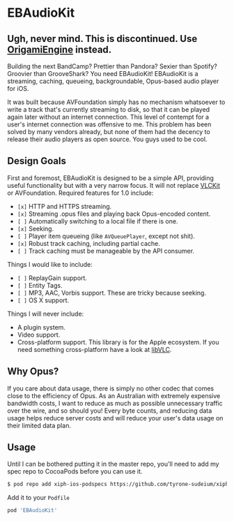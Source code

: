 EBAudioKit
==========

## Ugh, never mind. This is discontinued. Use [OrigamiEngine](https://github.com/ap4y/OrigamiEngine) instead.

Building the next BandCamp? Prettier than Pandora? Sexier than Spotify? 
Groovier than GrooveShark? You need EBAudioKit! EBAudioKit is a streaming, 
caching, queueing, backgroundable, Opus-based audio player for iOS.

It was built because AVFoundation simply has no mechanism whatsoever to write a
track that's currently streaming to disk, so that it can be played again later
without an internet connection. This level of contempt for a user's internet
connection was offensive to me. This problem has been solved by many vendors
already, but none of them had the decency to release their audio players as
open source. You guys used to be cool.

Design Goals
------------

First and foremost, EBAudioKit is designed to be a simple API, providing
useful functionality but with a very narrow focus. It will not replace 
[VLCKit](https://wiki.videolan.org/VLCKit/)
or AVFoundation. Required features for 1.0 include:

- `[x]` HTTP and HTTPS streaming.
- `[x]` Streaming .opus files and playing back Opus-encoded content.
- `[ ]` Automatically switching to a local file if there is one.
- `[x]` Seeking.
- `[ ]` Player item queueing (like `AVQueuePlayer`, except not shit).
- `[x]` Robust track caching, including partial cache.
- `[ ]` Track caching must be manageable by the API consumer.

Things I would like to include:

- `[ ]` ReplayGain support.
- `[ ]` Entity Tags.
- `[ ]` MP3, AAC, Vorbis support. These are tricky because seeking.
- `[ ]` OS X support.

Things I will never include:

- A plugin system.
- Video support.
- Cross-platform support. This library is for the Apple ecosystem. If you need
  something cross-platform have a look at 
  [libVLC](https://wiki.videolan.org/LibVLC/).

Why Opus?
---------

If you care about data usage, there is simply no other codec that comes close
to the efficiency of Opus. As an Australian with extremely expensive bandwidth
costs, I want to reduce as much as possible unnecessary traffic over the wire,
and so should you! Every byte counts, and reducing data usage helps reduce
server costs and will reduce your user's data usage on their limited data plan.

Usage
-----

Until I can be bothered putting it in the master repo, you'll need to add my
spec repo to CocoaPods before you can use it.

```bash
$ pod repo add xiph-ios-podspecs https://github.com/tyrone-sudeium/xiph-ios-podspecs.git
```

Add it to your `Podfile`
```ruby
pod 'EBAudioKit'
```
